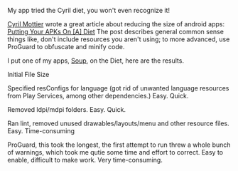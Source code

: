 My app tried the Cyril diet, you won't even recognize it!

[Cyril Mottier][cyril] wrote a great article about reducing the size of android apps: [Putting Your APKs On [A] Diet][apk-diet] The post describes general common sense things like, don't include resources you aren't using; to more advanced, use ProGuard to obfuscate and minify code.

I put one of my apps, [Soup][soup-play], on the Diet, here are the results.

Initial File Size

Specified resConfigs for language (got rid of unwanted language resources from Play Services, among other dependencies.) Easy. Quick.

Removed ldpi/mdpi folders. Easy. Quick.

Ran lint, removed unused drawables/layouts/menu and other resource files. Easy. Time-consuming

ProGuard, this took the longest, the first attempt to run threw a whole bunch of warnings, which took me qutie some time and effort to correct. Easy to enable, difficult to make work. Very time-consuming.

[cyril]: http://cyrilmottier.com/about/
[apk-diet]: http://cyrilmottier.com/2014/08/26/putting-your-apks-on-diet/
[soup-play]: https://play.google.com/store/apps/details?id=com.thunsaker.soup